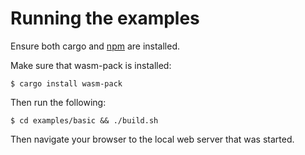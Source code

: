 # Running the examples

Ensure both cargo and [npm] are installed.

Make sure that wasm-pack is installed:

`$ cargo install wasm-pack`

Then run the following:

`$ cd examples/basic && ./build.sh`

Then navigate your browser to the local web server that was started.

[npm]: https://www.npmjs.com/get-npm
